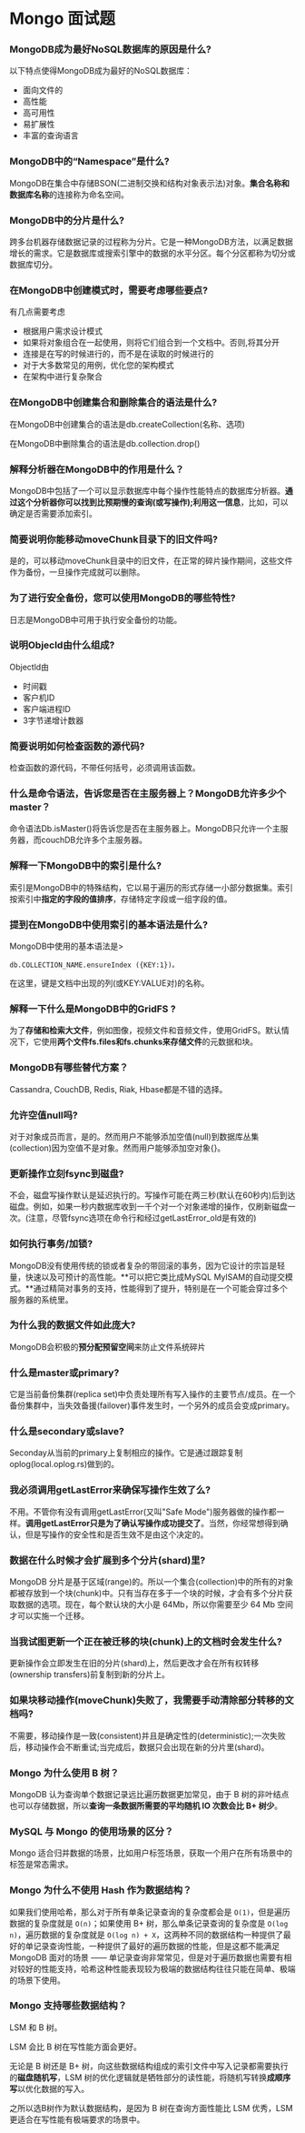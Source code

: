 # Mongo 面试题

### MongoDB成为最好NoSQL数据库的原因是什么?

以下特点使得MongoDB成为最好的NoSQL数据库：

- 面向文件的
- 高性能
- 高可用性
- 易扩展性
- 丰富的查询语言

### MongoDB中的“Namespace”是什么?

MongoDB在集合中存储BSON(二进制交换和结构对象表示法)对象。**集合名称和数据库名称**的连接称为命名空间。

### MongoDB中的分片是什么?

跨多台机器存储数据记录的过程称为分片。它是一种MongoDB方法，以满足数据增长的需求。它是数据库或搜索引擎中的数据的水平分区。每个分区都称为切分或数据库切分。

### 在MongoDB中创建模式时，需要考虑哪些要点?

有几点需要考虑

- 根据用户需求设计模式
- 如果将对象组合在一起使用，则将它们组合到一个文档中。否则,将其分开
- 连接是在写的时候进行的，而不是在读取的时候进行的
- 对于大多数常见的用例，优化您的架构模式
- 在架构中进行复杂聚合

### 在MongoDB中创建集合和删除集合的语法是什么?

在MongoDB中创建集合的语法是db.createCollection(名称、选项)

在MongoDB中删除集合的语法是db.collection.drop()

### 解释分析器在MongoDB中的作用是什么？

MongoDB中包括了一个可以显示数据库中每个操作性能特点的数据库分析器。**通过这个分析器你可以找到比预期慢的查询(或写操作);利用这一信息**，比如，可以确定是否需要添加索引。

### 简要说明你能移动moveChunk目录下的旧文件吗?

是的，可以移动moveChunk目录中的旧文件，在正常的碎片操作期间，这些文件作为备份，一旦操作完成就可以删除。

### 为了进行安全备份，您可以使用MongoDB的哪些特性?

日志是MongoDB中可用于执行安全备份的功能。

### 说明Objecld由什么组成?

Objectld由

- 时间戳
- 客户机ID
- 客户端进程ID
- 3字节递增计数器

### 简要说明如何检查函数的源代码?

检查函数的源代码，不带任何括号，必须调用该函数。

### 什么是命令语法，告诉您是否在主服务器上？MongoDB允许多少个master？

命令语法Db.isMaster()将告诉您是否在主服务器上。MongoDB只允许一个主服务器，而couchDB允许多个主服务器。

### 解释一下MongoDB中的索引是什么?

索引是MongoDB中的特殊结构，它以易于遍历的形式存储一小部分数据集。索引按索引中**指定的字段的值排序**，存储特定字段或一组字段的值。

### 提到在MongoDB中使用索引的基本语法是什么?

MongoDB中使用的基本语法是>

`db.COLLECTION_NAME.ensureIndex ({KEY:1})。`

在这里，键是文档中出现的列(或KEY:VALUE对)的名称。

### 解释一下什么是MongoDB中的GridFS ?

为了**存储和检索大文件**，例如图像，视频文件和音频文件，使用GridFS。默认情况下，它使用**两个文件fs.files和fs.chunks来存储文件**的元数据和块。

### MongoDB有哪些替代方案？

Cassandra, CouchDB, Redis, Riak, Hbase都是不错的选择。

### 允许空值null吗?

对于对象成员而言，是的。然而用户不能够添加空值(null)到数据库丛集(collection)因为空值不是对象。然而用户能够添加空对象{}。

### 更新操作立刻fsync到磁盘?

不会，磁盘写操作默认是延迟执行的。写操作可能在两三秒(默认在60秒内)后到达磁盘。例如，如果一秒内数据库收到一千个对一个对象递增的操作，仅刷新磁盘一次。(注意，尽管fsync选项在命令行和经过getLastError_old是有效的)

### 如何执行事务/加锁?

MongoDB没有使用传统的锁或者复杂的带回滚的事务，因为它设计的宗旨是轻量，快速以及可预计的高性能。**可以把它类比成MySQL MylSAM的自动提交模式。**通过精简对事务的支持，性能得到了提升，特别是在一个可能会穿过多个服务器的系统里。

###  为什么我的数据文件如此庞大?

MongoDB会积极的**预分配预留空间**来防止文件系统碎片

### 什么是master或primary?

它是当前备份集群(replica set)中负责处理所有写入操作的主要节点/成员。在一个备份集群中，当失效备援(failover)事件发生时，一个另外的成员会变成primary。

### 什么是secondary或slave?

Seconday从当前的primary上复制相应的操作。它是通过跟踪复制oplog(local.oplog.rs)做到的。

### 我必须调用getLastError来确保写操作生效了么?

不用。不管你有没有调用getLastError(又叫"Safe Mode")服务器做的操作都一样。**调用getLastError只是为了确认写操作成功提交了**。当然，你经常想得到确认，但是写操作的安全性和是否生效不是由这个决定的。

### 数据在什么时候才会扩展到多个分片(shard)里?

MongoDB 分片是基于区域(range)的。所以一个集合(collection)中的所有的对象都被存放到一个块(chunk)中。只有当存在多于一个块的时候，才会有多个分片获取数据的选项。现在，每个默认块的大小是 64Mb，所以你需要至少 64 Mb 空间才可以实施一个迁移。

### 当我试图更新一个正在被迁移的块(chunk)上的文档时会发生什么?

更新操作会立即发生在旧的分片(shard)上，然后更改才会在所有权转移(ownership transfers)前复制到新的分片上。

### 如果块移动操作(moveChunk)失败了，我需要手动清除部分转移的文档吗?

不需要，移动操作是一致(consistent)并且是确定性的(deterministic);一次失败后，移动操作会不断重试;当完成后，数据只会出现在新的分片里(shard)。

### Mongo 为什么使用 B 树？

MongoDB 认为查询单个数据记录远比遍历数据更加常见，由于 B 树的非叶结点也可以存储数据，所以**查询一条数据所需要的平均随机 IO 次数会比 B+ 树少**。

### MySQL 与 Mongo 的使用场景的区分？

Mongo 适合归并数据的场景，比如用户标签场景，获取一个用户在所有场景中的标签是常态需求。

### Mongo 为什么不使用 Hash 作为数据结构？

如果我们使用哈希，那么对于所有单条记录查询的复杂度都会是 `O(1)`，但是遍历数据的复杂度就是 `O(n)`；如果使用 B+ 树，那么单条记录查询的复杂度是 `O(log n)`，遍历数据的复杂度就是 `O(log n) + X`，这两种不同的数据结构一种提供了最好的单记录查询性能，一种提供了最好的遍历数据的性能，但是这都不能满足 MongoDB 面对的场景 —— 单记录查询非常常见，但是对于遍历数据也需要有相对较好的性能支持，哈希这种性能表现较为极端的数据结构往往只能在简单、极端的场景下使用。

### Mongo 支持哪些数据结构？

LSM 和 B 树。

LSM 会比 B 树在写性能方面会更好。

无论是 B 树还是 B+ 树，向这些数据结构组成的索引文件中写入记录都需要执行的**磁盘随机写**，LSM 树的优化逻辑就是牺牲部分的读性能，将随机写转换**成顺序写**以优化数据的写入。

之所以选B树作为默认数据结构，是因为 B 树在查询方面性能比 LSM 优秀，LSM 更适合在写性能有极端要求的场景中。
